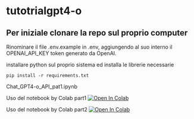 # tutotrialgpt4-o

## Per iniziale clonare la repo sul proprio computer
 
Rinominare il file .env.example in .env, aggiungendo al suo interno il OPENAI_API_KEY token generato da OpenAI.

installare python sul proprio sistema ed installa le librerie necessarie

``` pip install -r requirements.txt ```

Chat_GPT4-o_API_pat1.ipynb

Uso del notebook by Colab part1 [![Open In Colab](https://colab.research.google.com/assets/colab-badge.svg)](https://colab.research.google.com/github/Frenz86/tutotrialgpt4-o/blob/main/Chat_GPT4-o_API_pat1colab.ipynb)

Uso del notebook by Colab part2 [![Open In Colab](https://colab.research.google.com/assets/colab-badge.svg)](https://colab.research.google.com/github/Frenz86/tutotrialgpt4-o/blob/main/Chat_GPT4-o_API_pat2colab.ipynb)




